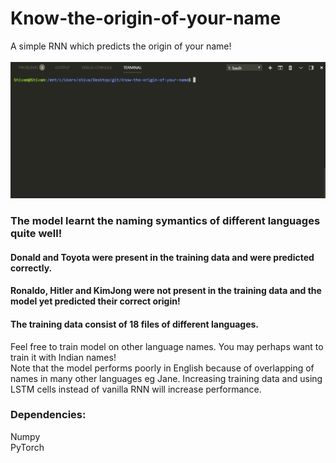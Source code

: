 # Know-the-origin-of-your-name
A simple RNN which predicts the origin of your name!</br></br>
![Some Predictions by the model](know_origin_of_your_name.gif)
### The model learnt the naming symantics of different languages quite well!
#### Donald and Toyota were present in the training data and were predicted correctly.
#### Ronaldo, Hitler and KimJong were not present in the training data and the model yet predicted their correct origin!
#### The training data consist of 18 files of different languages.
Feel free to train model on other language names. You may perhaps want to train it with Indian names!</br>
Note that the model performs poorly in English because of overlapping of names in many other languages eg Jane.
Increasing training data and using LSTM cells instead of vanilla RNN will increase performance.
### Dependencies:
Numpy</br>
PyTorch
